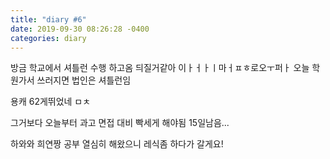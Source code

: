 ```yaml
---
title: "diary #6"
date: 2019-09-30 08:26:28 -0400
categories: diary
---
```


방금 학교에서 셔틀런 수행 하고옴
듸질거같아 이ㅏㅓㅏㅣ마ㅓㅍㅎ로오ㅜ퍼ㅏ 
오늘 학원가서 쓰러지면 법인은 셔틀런임

용캐 62게뛰었네 ㅁㅊ

그거보다 오늘부터 과고 면접 대비 빡세게 해야됨
15일남음...

하와와 희연짱 공부 열심히 해왔으니 레식좀 하다가 갈게요!
